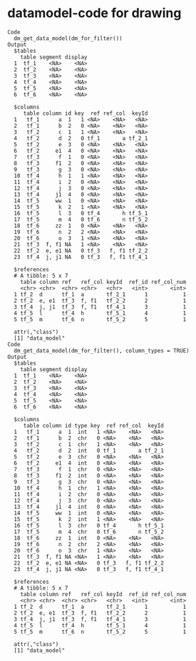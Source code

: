 # datamodel-code for drawing

    Code
      dm_get_data_model(dm_for_filter())
    Output
      $tables
        table segment display
      1  tf_1    <NA>    <NA>
      2  tf_2    <NA>    <NA>
      3  tf_3    <NA>    <NA>
      4  tf_4    <NA>    <NA>
      5  tf_5    <NA>    <NA>
      6  tf_6    <NA>    <NA>
      
      $columns
         table column id key  ref ref_col  keyId
      1   tf_1      a  1   1 <NA>    <NA>   <NA>
      2   tf_1      b  2   0 <NA>    <NA>   <NA>
      3   tf_2      c  1   1 <NA>    <NA>   <NA>
      4   tf_2      d  2   0 tf_1       a tf_2_1
      5   tf_2      e  3   0 <NA>    <NA>   <NA>
      6   tf_2     e1  4   0 <NA>    <NA>   <NA>
      7   tf_3      f  1   0 <NA>    <NA>   <NA>
      8   tf_3     f1  2   0 <NA>    <NA>   <NA>
      9   tf_3      g  3   0 <NA>    <NA>   <NA>
      10  tf_4      h  1   1 <NA>    <NA>   <NA>
      11  tf_4      i  2   0 <NA>    <NA>   <NA>
      12  tf_4      j  3   0 <NA>    <NA>   <NA>
      13  tf_4     j1  4   0 <NA>    <NA>   <NA>
      14  tf_5     ww  1   0 <NA>    <NA>   <NA>
      15  tf_5      k  2   1 <NA>    <NA>   <NA>
      16  tf_5      l  3   0 tf_4       h tf_5_1
      17  tf_5      m  4   0 tf_6       n tf_5_2
      18  tf_6     zz  1   0 <NA>    <NA>   <NA>
      19  tf_6      n  2   2 <NA>    <NA>   <NA>
      20  tf_6      o  3   1 <NA>    <NA>   <NA>
      21  tf_3  f, f1 NA   1 <NA>    <NA>   <NA>
      22  tf_2  e, e1 NA   0 tf_3   f, f1 tf_2_2
      23  tf_4  j, j1 NA   0 tf_3   f, f1 tf_4_1
      
      $references
      # A tibble: 5 x 7
        table column ref   ref_col keyId  ref_id ref_col_num
        <chr> <chr>  <chr> <chr>   <chr>   <int>       <int>
      1 tf_2  d      tf_1  a       tf_2_1      1           1
      2 tf_2  e, e1  tf_3  f, f1   tf_2_2      2           1
      3 tf_4  j, j1  tf_3  f, f1   tf_4_1      3           1
      4 tf_5  l      tf_4  h       tf_5_1      4           1
      5 tf_5  m      tf_6  n       tf_5_2      5           1
      
      attr(,"class")
      [1] "data_model"
    Code
      dm_get_data_model(dm_for_filter(), column_types = TRUE)
    Output
      $tables
        table segment display
      1  tf_1    <NA>    <NA>
      2  tf_2    <NA>    <NA>
      3  tf_3    <NA>    <NA>
      4  tf_4    <NA>    <NA>
      5  tf_5    <NA>    <NA>
      6  tf_6    <NA>    <NA>
      
      $columns
         table column id type key  ref ref_col  keyId
      1   tf_1      a  1  int   1 <NA>    <NA>   <NA>
      2   tf_1      b  2  chr   0 <NA>    <NA>   <NA>
      3   tf_2      c  1  chr   1 <NA>    <NA>   <NA>
      4   tf_2      d  2  int   0 tf_1       a tf_2_1
      5   tf_2      e  3  chr   0 <NA>    <NA>   <NA>
      6   tf_2     e1  4  int   0 <NA>    <NA>   <NA>
      7   tf_3      f  1  chr   0 <NA>    <NA>   <NA>
      8   tf_3     f1  2  int   0 <NA>    <NA>   <NA>
      9   tf_3      g  3  chr   0 <NA>    <NA>   <NA>
      10  tf_4      h  1  chr   1 <NA>    <NA>   <NA>
      11  tf_4      i  2  chr   0 <NA>    <NA>   <NA>
      12  tf_4      j  3  chr   0 <NA>    <NA>   <NA>
      13  tf_4     j1  4  int   0 <NA>    <NA>   <NA>
      14  tf_5     ww  1  int   0 <NA>    <NA>   <NA>
      15  tf_5      k  2  int   1 <NA>    <NA>   <NA>
      16  tf_5      l  3  chr   0 tf_4       h tf_5_1
      17  tf_5      m  4  chr   0 tf_6       n tf_5_2
      18  tf_6     zz  1  int   0 <NA>    <NA>   <NA>
      19  tf_6      n  2  chr   2 <NA>    <NA>   <NA>
      20  tf_6      o  3  chr   1 <NA>    <NA>   <NA>
      21  tf_3  f, f1 NA <NA>   1 <NA>    <NA>   <NA>
      22  tf_2  e, e1 NA <NA>   0 tf_3   f, f1 tf_2_2
      23  tf_4  j, j1 NA <NA>   0 tf_3   f, f1 tf_4_1
      
      $references
      # A tibble: 5 x 7
        table column ref   ref_col keyId  ref_id ref_col_num
        <chr> <chr>  <chr> <chr>   <chr>   <int>       <int>
      1 tf_2  d      tf_1  a       tf_2_1      1           1
      2 tf_2  e, e1  tf_3  f, f1   tf_2_2      2           1
      3 tf_4  j, j1  tf_3  f, f1   tf_4_1      3           1
      4 tf_5  l      tf_4  h       tf_5_1      4           1
      5 tf_5  m      tf_6  n       tf_5_2      5           1
      
      attr(,"class")
      [1] "data_model"

